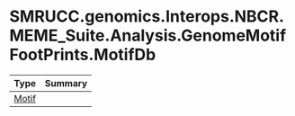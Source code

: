 ﻿
# SMRUCC.genomics.Interops.NBCR.MEME_Suite.Analysis.GenomeMotifFootPrints.MotifDb

|Type|Summary|
|----|-------|
|[Motif](./Motif.md)||

